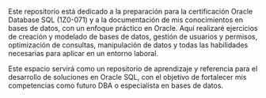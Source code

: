 Este repositorio está dedicado a la preparación para la certificación Oracle Database SQL (1Z0-071) y a la documentación de mis conocimientos en bases de datos, con un enfoque práctico en Oracle. Aquí realizaré ejercicios de creación y modelado de bases de datos, gestión de usuarios y permisos, optimización de consultas, manipulación de datos y todas las habilidades necesarias para aplicar en un entorno laboral.

Este espacio servirá como un repositorio de aprendizaje y referencia para el desarrollo de soluciones en Oracle SQL, con el objetivo de fortalecer mis competencias como futuro DBA o especialista en bases de datos.
